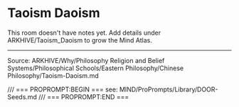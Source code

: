 # Taoism Daoism

This room doesn't have notes yet. Add details under ARKHIVE/Taoism_Daoism to grow the Mind Atlas.

---
Source: ARKHIVE/Why/Philosophy Religion and Belief Systems/Philosophical Schools/Eastern Philosophy/Chinese Philosophy/Taoism-Daoism.md

/// === PROPROMPT:BEGIN ===
see: MIND/ProPrompts/Library/DOOR-Seeds.md
/// === PROPROMPT:END ===
